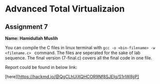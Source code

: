 # Advanced Total Virtualizaion
## Assignment 7
**Name: Hamidullah Muslih**

You can compile the C files in linux terminal with `gcc -o <bin-filename> -w <filename.c> ` command.
The files are seperated for the sake of lab sequence.
The final version (7-final.c) covers all the final code in one file.

Report could be found in below link:

[here][https://hackmd.io/@QgCLhUiXQHCOR9Nf8SJEIg/S1rlW8jjP]
